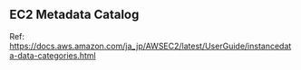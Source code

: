 ## EC2 Metadata Catalog
Ref: https://docs.aws.amazon.com/ja_jp/AWSEC2/latest/UserGuide/instancedata-data-categories.html
